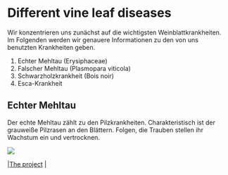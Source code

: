 # Different vine leaf diseases

Wir konzentrieren uns zunächst auf die wichtigsten Weinblattkrankheiten. Im Folgenden werden wir genauere Informationen zu den von uns benutzten Krankheiten geben.

1. Echter Mehltau (Erysiphaceae)
2. Falscher Mehltau (Plasmopara viticola)
3. Schwarzholzkrankheit (Bois noir)
4. Esca-Krankheit

## Echter Mehltau

Der echte Mehltau zählt zu den Pilzkrankheiten. Charakteristisch ist der grauweiße Pilzrasen an den Blättern. Folgen, die Trauben stellen ihr Wachstum ein und vertrocknen.  

![](./DSC_0036.JPG)

|[The project](https://matheli.github.io/Vine-leaf-diseases-and-AI/) |
